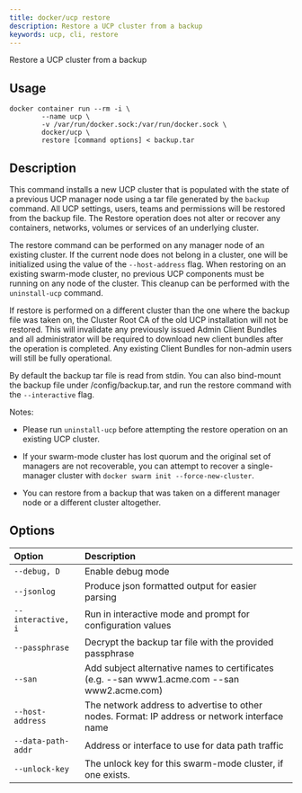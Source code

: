 ```yaml
---
title: docker/ucp restore
description: Restore a UCP cluster from a backup
keywords: ucp, cli, restore
---
```


Restore a UCP cluster from a backup

## Usage

```
docker container run --rm -i \
        --name ucp \
        -v /var/run/docker.sock:/var/run/docker.sock \
        docker/ucp \
        restore [command options] < backup.tar
```

## Description

This command installs a new UCP cluster that is populated with the state of
a previous UCP manager node using a tar file generated by the `backup` command.
All UCP settings, users, teams and permissions will be restored from the backup
file. The Restore operation does not alter or recover any containers, networks,
volumes or services of an underlying cluster.

The restore command can be performed on any manager node of an existing
cluster. If the current node does not belong in a cluster, one will be
initialized using the value of the `--host-address` flag. When restoring on an
existing swarm-mode cluster, no previous UCP components must be running on any
node of the cluster. This cleanup can be performed with the `uninstall-ucp`
command.

If restore is performed on a different cluster than the one
where the backup file was taken on, the Cluster Root CA of the old UCP
installation will not be restored. This will invalidate any
previously issued Admin Client Bundles and all administrator will be required
to download new client bundles after the operation is completed.
Any existing Client Bundles for non-admin users will still be fully
operational.

By default the backup tar file is read from stdin. You can also bind-mount the
backup file under /config/backup.tar, and run the restore command with the
`--interactive` flag.

Notes:

  * Please run `uninstall-ucp` before attempting the restore operation on an
    existing UCP cluster.

  * If your swarm-mode cluster has lost quorum and the original set of managers
    are not recoverable, you can attempt to recover a single-manager cluster
  with `docker swarm init --force-new-cluster`.

  * You can restore from a backup that was taken on a different manager node or
    a different cluster altogether.


## Options

| Option             | Description                                                                                   |
|:-------------------|:----------------------------------------------------------------------------------------------|
| `--debug, D`       | Enable debug mode                                                                             |
| `--jsonlog`        | Produce json formatted output for easier parsing                                              |
| `--interactive, i` | Run in interactive mode and prompt for configuration values                                   |
| `--passphrase`     | Decrypt the backup tar file with the provided passphrase                                      |
| `--san`            | Add subject alternative names to certificates (e.g. --san www1.acme.com --san www2.acme.com)  |
| `--host-address`   | The network address to advertise to other nodes. Format: IP address or network interface name |
| `--data-path-addr` | Address or interface to use for data path traffic                                             |
| `--unlock-key`     | The unlock key for this swarm-mode cluster, if one exists.                                    |
